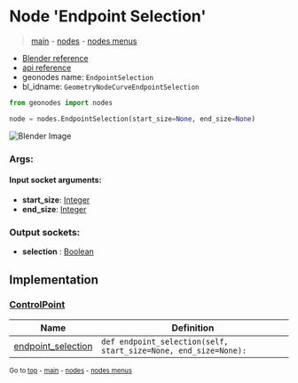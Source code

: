 # Node 'Endpoint Selection'

> [main](../structure.md) - [nodes](nodes.md) - [nodes menus](nodes_menus.md)

- [Blender reference](https://docs.blender.org/manual/en/latest/modeling/geometry_nodes/curve/endpoint_selection.html)
- [api reference](https://docs.blender.org/api/current/bpy.types.GeometryNodeCurveEndpointSelection.html)
- geonodes name: `EndpointSelection`
- bl_idname: `GeometryNodeCurveEndpointSelection`

```python
from geonodes import nodes

node = nodes.EndpointSelection(start_size=None, end_size=None)
```

![Blender Image](https://docs.blender.org/manual/en/latest/_images/node-types_GeometryNodeCurveEndpointSelection.webp)

### Args:

#### Input socket arguments:

- **start_size**: [Integer](Integer.md)
- **end_size**: [Integer](Integer.md)

### Output sockets:

- **selection** : [Boolean](Boolean.md)

## Implementation

### [ControlPoint](ControlPoint.md)

| Name | Definition |
|------|------------|
 | [endpoint_selection](ControlPoint.md#endpoint_selection) | `def endpoint_selection(self, start_size=None, end_size=None):` |

<sub>Go to [top](#node-Endpoint-Selection) - [main](../structure.md) - [nodes](nodes.md) - [nodes menus](nodes_menus.md)</sub>

